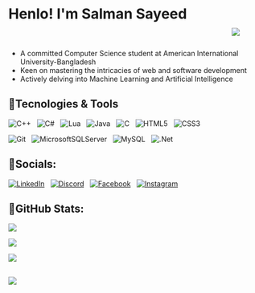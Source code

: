 # Henlo! I'm Salman Sayeed   $~~~~~~~~~~~~~~~~~~~~~~~~~~~~~~~~~~~~~~~~~~~~~~~~~~~~~~~~~~~~~~~~~~$ [![](https://visitcount.itsvg.in/api?id=salman-sayeed&icon=7&color=0)](https://visitcount.itsvg.in)
- A committed Computer Science student at American International University-Bangladesh
- Keen on mastering the intricacies of web and software development
- Actively delving into Machine Learning and Artificial Intelligence
  
## 💠Tecnologies & Tools
![C++](https://img.shields.io/badge/c++-%2300599C.svg?style=for-the-badge&logo=c%2B%2B&logoColor=white) &nbsp; ![C#](https://img.shields.io/badge/c%23-%23239120.svg?style=for-the-badge&logo=csharp&logoColor=white) &nbsp; ![Lua](https://img.shields.io/badge/lua-%232C2D72.svg?style=for-the-badge&logo=lua&logoColor=white) &nbsp; ![Java](https://img.shields.io/badge/java-%23ED8B00.svg?style=for-the-badge&logo=openjdk&logoColor=white) &nbsp; ![C](https://img.shields.io/badge/c-%2300599C.svg?style=for-the-badge&logo=c&logoColor=white) &nbsp; ![HTML5](https://img.shields.io/badge/html5-%23E34F26.svg?style=for-the-badge&logo=html5&logoColor=white) &nbsp; ![CSS3](https://img.shields.io/badge/css3-%231572B6.svg?style=for-the-badge&logo=css3&logoColor=white) <br/>

![Git](https://img.shields.io/badge/git-%23F05033.svg?style=for-the-badge&logo=git&logoColor=white) &nbsp; ![MicrosoftSQLServer](https://img.shields.io/badge/Microsoft%20SQL%20Server-CC2927?style=for-the-badge&logo=microsoft%20sql%20server&logoColor=white) &nbsp; ![MySQL](https://img.shields.io/badge/mysql-4479A1.svg?style=for-the-badge&logo=mysql&logoColor=white) &nbsp; ![.Net](https://img.shields.io/badge/.NET-5C2D91?style=for-the-badge&logo=.net&logoColor=white) 

## 💠Socials:
[![LinkedIn](https://img.shields.io/badge/linkedin-%230077B5.svg?logo=linkedin&logoColor=white)](https://linkedin.com/in/salmansayeed25) &nbsp; [![Discord](https://img.shields.io/badge/Discord-%235865F2.svg?logo=discord&logoColor=white)](https://discord.gg/728235819776737291) &nbsp; [![Facebook](https://img.shields.io/badge/Facebook-%231877F2.svg?logo=Facebook&logoColor=white)](https://facebook.com/salmansayeed.25) &nbsp; [![Instagram](https://img.shields.io/badge/Instagram-%23E4405F.svg?logo=Instagram&logoColor=white)](https://www.instagram.com/salman_bin_lemon)


## 💠GitHub Stats:

![](https://github-readme-streak-stats.herokuapp.com/?user=salman-sayeed&theme=tokyonight&hide_border=true)<br/>

![](https://github-readme-stats.vercel.app/api?username=salman-sayeed&theme=tokyonight&hide_border=true&include_all_commits=false&count_private=false)<br/>

![](https://github-readme-stats.vercel.app/api/top-langs/?username=salman-sayeed&theme=tokyonight&hide_border=true&include_all_commits=false&count_private=false&layout=compact)


## 
[![](https://visitcount.itsvg.in/api?id=salman-sayeed&icon=7&color=0)](https://visitcount.itsvg.in)

